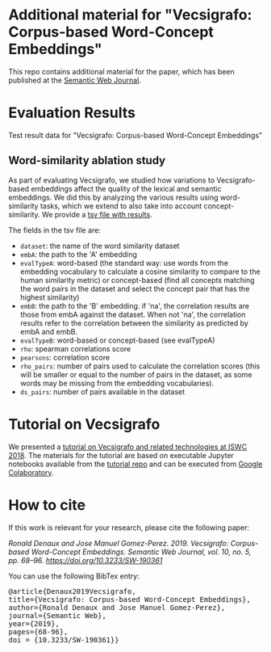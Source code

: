 # Additional material for "Vecsigrafo: Corpus-based Word-Concept Embeddings"

This repo contains additional material for the paper, which has been published at the [Semantic Web Journal](http://semantic-web-journal.net/content/vecsigrafo-corpus-based-word-concept-embeddings-bridging-statistic-symbolic-1).

# Evaluation Results

Test result data for "Vecsigrafo: Corpus-based Word-Concept Embeddings"

## Word-similarity ablation study
As part of evaluating Vecsigrafo, we studied how variations to Vecsigrafo-based embeddings affect the quality of the lexical and semantic embeddings. We did this by analyzing the various results using word-similarity tasks,  which  we  extend  to  also  take  into  account concept-similarity. We provide a [tsv file with results](https://github.com/HybridNLP2018/vecsigrafo-paper/blob/master/vecsigrafo-ablation-study-wordsim-20180816.tsv).

The fields in the tsv file are:
  * `dataset`: the name of the word similarity dataset
  * `embA`: the path to the 'A' embedding
  * `evalTypeA`: word-based (the standard way: use words from the embedding vocabulary to calculate a cosine similarity to compare to the human similarity metric) or concept-based (find all concepts matching the word pairs in the dataset and select the concept pair that has the highest similarity)
  * `embB`: the path to the 'B' embedding. if 'na', the correlation results are those from embA against the dataset. When not 'na', the correlation results refer to the correlation between the similarity as predicted by embA and embB.
  * `evalTypeB`: word-based or concept-based (see evalTypeA)
  * `rho`: spearman correlations score
  * `pearsons`: correlation score
  * `rho_pairs`: number of pairs used to calculate the correlation scores (this will be smaller or equal to the number of pairs in the dataset, as some words may be missing from the embedding vocabularies).
  * `ds_pairs`: number of pairs available in the dataset

# Tutorial on Vecsigrafo

We presented a [tutorial on Vecsigrafo and related technologies at ISWC 2018](http://expertsystemlab.com/hybridNLP18/). The materials for the tutorial are based on executable Jupyter notebooks available from the [tutorial repo](https://github.com/HybridNLP2018/tutorial) and can be executed from [Google Colaboratory](https://colab.research.google.com).

# How to cite

If this work is relevant for your research, please cite the following paper:

<em>Ronald Denaux and Jose Manuel Gomez-Perez. 2019. Vecsigrafo: Corpus-based Word-Concept Embeddings. Semantic Web Journal, vol. 10, no. 5, pp. 68–96. https://doi.org/10.3233/SW-190361</em>

You can use the following BibTex entry:
<pre>@article{Denaux2019Vecsigrafo,
title={Vecsigrafo: Corpus-based Word-Concept Embeddings},
author={Ronald Denaux and Jose Manuel Gomez-Perez},
journal={Semantic Web},
year={2019},
pages={68-96},
doi = {10.3233/SW-190361}}</pre>
